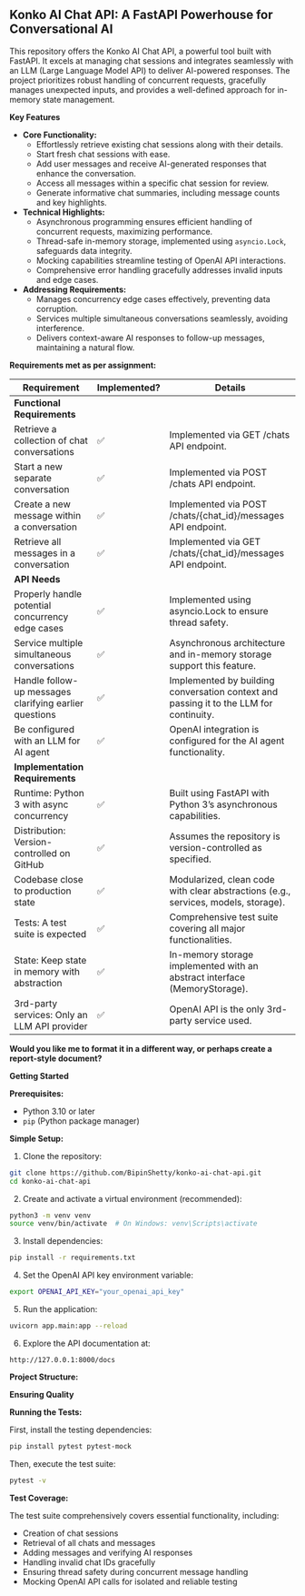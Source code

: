 ## Konko AI Chat API: A FastAPI Powerhouse for Conversational AI

This repository offers the Konko AI Chat API, a powerful tool built with FastAPI. It excels at managing chat sessions and integrates seamlessly with an LLM (Large Language Model API) to deliver AI-powered responses. The project prioritizes robust handling of concurrent requests, gracefully manages unexpected inputs, and provides a well-defined approach for in-memory state management.

**Key Features**

* **Core Functionality:**
    * Effortlessly retrieve existing chat sessions along with their details.
    * Start fresh chat sessions with ease.
    * Add user messages and receive AI-generated responses that enhance the conversation.
    * Access all messages within a specific chat session for review.
    * Generate informative chat summaries, including message counts and key highlights.
* **Technical Highlights:**
    * Asynchronous programming ensures efficient handling of concurrent requests, maximizing performance.
    * Thread-safe in-memory storage, implemented using `asyncio.Lock`, safeguards data integrity.
    * Mocking capabilities streamline testing of OpenAI API interactions.
    * Comprehensive error handling gracefully addresses invalid inputs and edge cases.
* **Addressing Requirements:**
    * Manages concurrency edge cases effectively, preventing data corruption.
    * Services multiple simultaneous conversations seamlessly, avoiding interference.
    * Delivers context-aware AI responses to follow-up messages, maintaining a natural flow.

**Requirements met as per assignment:**

| Requirement | Implemented? | Details |
|---|---|---|
| **Functional Requirements** | | |
| Retrieve a collection of chat conversations | ✅ | Implemented via GET /chats API endpoint. |
| Start a new separate conversation | ✅ | Implemented via POST /chats API endpoint. |
| Create a new message within a conversation | ✅ | Implemented via POST /chats/{chat_id}/messages API endpoint. |
| Retrieve all messages in a conversation | ✅ | Implemented via GET /chats/{chat_id}/messages API endpoint. |
| **API Needs** | | |
| Properly handle potential concurrency edge cases | ✅ | Implemented using asyncio.Lock to ensure thread safety. |
| Service multiple simultaneous conversations | ✅ | Asynchronous architecture and in-memory storage support this feature. |
| Handle follow-up messages clarifying earlier questions | ✅ | Implemented by building conversation context and passing it to the LLM for continuity. |
| Be configured with an LLM for AI agent | ✅ | OpenAI integration is configured for the AI agent functionality. |
| **Implementation Requirements** | | |
| Runtime: Python 3 with async concurrency | ✅ | Built using FastAPI with Python 3’s asynchronous capabilities. |
| Distribution: Version-controlled on GitHub | ✅ | Assumes the repository is version-controlled as specified. |
| Codebase close to production state | ✅ | Modularized, clean code with clear abstractions (e.g., services, models, storage). |
| Tests: A test suite is expected | ✅ | Comprehensive test suite covering all major functionalities. |
| State: Keep state in memory with abstraction | ✅ | In-memory storage implemented with an abstract interface (MemoryStorage). |
| 3rd-party services: Only an LLM API provider | ✅ | OpenAI API is the only 3rd-party service used. |

**Would you like me to format it in a different way, or perhaps create a report-style document?** 


**Getting Started**

**Prerequisites:**

* Python 3.10 or later
* `pip` (Python package manager)

**Simple Setup:**

1. Clone the repository:

```bash
git clone https://github.com/BipinShetty/konko-ai-chat-api.git
cd konko-ai-chat-api
```

2. Create and activate a virtual environment (recommended):

```bash
python3 -m venv venv
source venv/bin/activate  # On Windows: venv\Scripts\activate
```

3. Install dependencies:

```bash
pip install -r requirements.txt
```

4. Set the OpenAI API key environment variable:

```bash
export OPENAI_API_KEY="your_openai_api_key"
```

5. Run the application:

```bash
uvicorn app.main:app --reload
```

6. Explore the API documentation at:

```
http://127.0.0.1:8000/docs
```

**Project Structure:**


**Ensuring Quality**

**Running the Tests:**

First, install the testing dependencies:

```bash
pip install pytest pytest-mock
```

Then, execute the test suite:

```bash
pytest -v
```

**Test Coverage:**

The test suite comprehensively covers essential functionality, including:

* Creation of chat sessions
* Retrieval of all chats and messages
* Adding messages and verifying AI responses
* Handling invalid chat IDs gracefully
* Ensuring thread safety during concurrent message handling
* Mocking OpenAI API calls for isolated and reliable testing

